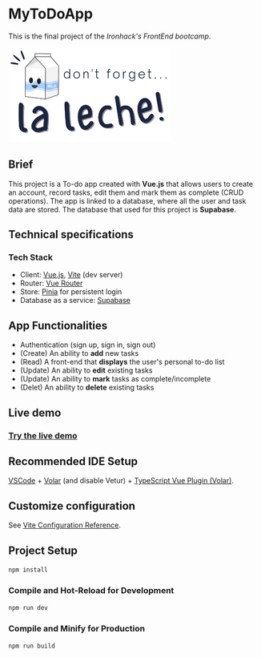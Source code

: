 # MyToDoApp

This is the final project of the *Ironhack's FrontEnd bootcamp*.

![AppLogo](https://github.com/alelof/MyToDoApp/blob/main/src/assets/logo.png)

## Brief

This project is a To-do app created with **Vue.js** that allows users to create an account, record tasks, edit them and mark them as complete (CRUD operations). The app is linked to a database, where all the user and task data are stored. The database that used for this project is **Supabase**.

## Technical specifications

### Tech Stack
- Client: [Vue.js](https://vuejs.org/), [Vite](https://vitejs.dev/) (dev server)
- Router: [Vue Router](https://router.vuejs.org/)
- Store: [Pinia](https://pinia.vuejs.org/) for persistent login
- Database as a service: [Supabase](https://supabase.com/)

## App Functionalities

- Authentication (sign up, sign in, sign out)
- (Create) An ability to **add** new tasks
- (Read) A front-end that **displays** the user's personal to-do list
- (Update) An ability to **edit** existing tasks
- (Update) An ability to **mark** tasks as complete/incomplete
- (Delet) An ability to **delete** existing tasks


## Live demo
### [Try the live demo](https://dontforget-laleche.netlify.app/)

## Recommended IDE Setup

[VSCode](https://code.visualstudio.com/) + [Volar](https://marketplace.visualstudio.com/items?itemName=Vue.volar) (and disable Vetur) + [TypeScript Vue Plugin (Volar)](https://marketplace.visualstudio.com/items?itemName=Vue.vscode-typescript-vue-plugin).

## Customize configuration

See [Vite Configuration Reference](https://vitejs.dev/config/).

## Project Setup

```sh
npm install
```

### Compile and Hot-Reload for Development

```sh
npm run dev
```

### Compile and Minify for Production

```sh
npm run build
```
